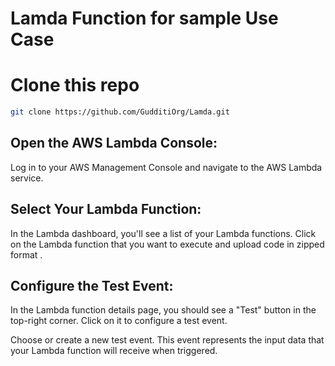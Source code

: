 # Lamda Function for sample Use Case

# Clone this repo
```bash
git clone https://github.com/GudditiOrg/Lamda.git

```

## Open the AWS Lambda Console:

Log in to your AWS Management Console and navigate to the AWS Lambda service.

## Select Your Lambda Function:

In the Lambda dashboard, you'll see a list of your Lambda functions. Click on the Lambda function that you want to execute and upload code in zipped format .

## Configure the Test Event:

In the Lambda function details page, you should see a "Test" button in the top-right corner. Click on it to configure a test event.

Choose or create a new test event. This event represents the input data that your Lambda function will receive when triggered.